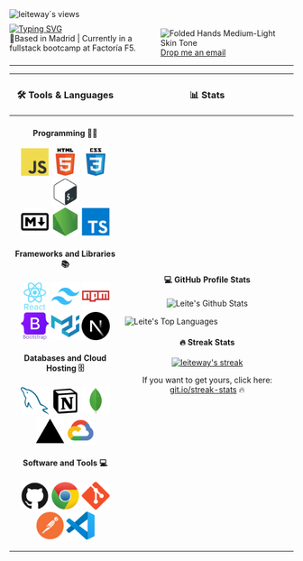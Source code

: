 <img src="https://komarev.com/ghpvc/?username=leiteway&label=Profile%20views&color=0e75b6&style=flat" alt="leiteway´s views" />
<!--<a href="https://app.daily.dev/leite"><img align="right" src="https://api.daily.dev/devcards/v2/VAzfwaTF4tNBc5YI3ywzi.png?type=default&r=xev" width="300" alt="Leite's Dev Card"/></a>-->
 <!--<img align="right" alt="GIF" src="https://user-images.githubusercontent.com/74038190/235224431-e8c8c12e-6826-47f1-89fb-2ddad83b3abf.gif" width="350px" height="300px"/>-->

<div style="display: flex; justify-content: space-between; align-items: center;">
  <!-- Contenido del lado izquierdo -->
  <div>
    <a href="https://git.io/typing-svg">
      <img src="https://readme-typing-svg.demolab.com?font=Fira+Code&pause=300&color=23CBA8&random=false&width=410&lines=Hi+there!+I'm+Leite👋🏼;Web+Developer+%26+Frontend;Welcome+to+my+page%F0%9F%91%BD" alt="Typing SVG">
    </a>
    <br>
    📍Based in Madrid | Currently in a fullstack bootcamp at Factoría F5.
  </div>
  
  <!-- Contenido del lado derecho -->
  <div>
    <!--Social icons section-->
   <br/>
   <img align="center" src="https://raw.githubusercontent.com/Tarikul-Islam-Anik/Animated-Fluent-Emojis/master/Emojis/Hand%20gestures/Folded%20Hands%20Medium-Light%20Skin%20Tone.png" alt="Folded Hands Medium-Light Skin Tone" width="25" height="25"/> <a href="mailto:leiteway@gmail.com">Drop me an email</a>

  </div>
</div>

***

<div align="center">

| <h3 align="center">🛠️ Tools & Languages</h3>  | <h3 align="center">📊 Stats </h3>   |
|------------------------------------------------|-------------------------------------|
| <h4 align="center">Programming 👨‍💻</h4> <p align="center"> <img alt="JAVASCRIPT" width="50px" src="https://github.com/devicons/devicon/blob/master/icons/javascript/javascript-original.svg"> <img alt="HTML" width="50px" src="https://github.com/devicons/devicon/blob/master/icons/html5/html5-original-wordmark.svg"> <img alt="CSS" width="50px" src="https://github.com/devicons/devicon/blob/master/icons/css3/css3-original-wordmark.svg"> <img alt="BASH" width="50px" src="https://github.com/devicons/devicon/blob/master/icons/bash/bash-original.svg"> <br/> <img alt="MARKDOWN" width="50px" src="https://github.com/devicons/devicon/blob/master/icons/markdown/markdown-original.svg"> <img alt="NODEJS" width="50px" src="https://github.com/devicons/devicon/blob/master/icons/nodejs/nodejs-original.svg"> <img alt="TYPESCRIPT" width="50px" src="https://github.com/devicons/devicon/blob/master/icons/typescript/typescript-original.svg"> </p> <h4 align="center">Frameworks and Libraries 📚</h4> <p align="center"> <img alt="REACT" width="50px" src="https://github.com/devicons/devicon/blob/master/icons/react/react-original-wordmark.svg"> <img alt="TAILWINDCSS" width="50px" src="https://github.com/devicons/devicon/blob/master/icons/tailwindcss/tailwindcss-original.svg"> <img alt="NPM" width="50px" src="https://github.com/devicons/devicon/blob/master/icons/npm/npm-original-wordmark.svg">  <br/> <img alt="BOOTSTRAP" width="50px" src="https://github.com/devicons/devicon/blob/master/icons/bootstrap/bootstrap-original-wordmark.svg"> <img alt="MATERIAL-UI" width="50px" src="https://github.com/devicons/devicon/blob/master/icons/materialui/materialui-original.svg"> <img alt="NEXTJS" width="50px" src="https://github.com/devicons/devicon/blob/master/icons/nextjs/nextjs-original.svg"> </p> <h4 align="center">Databases and Cloud Hosting 🗄️</h4> <p align="center"> <img alt="SQL" width="50px" src="https://github.com/devicons/devicon/blob/master/icons/mysql/mysql-original.svg"> <img alt="NOTION" width="50px" src="https://github.com/devicons/devicon/blob/master/icons/notion/notion-original.svg"> <img alt="MONGODB" width="50px" src="https://github.com/devicons/devicon/blob/master/icons/mongodb/mongodb-original.svg">  <br/> <img alt="VERCEL" width="50px" src="https://github.com/devicons/devicon/blob/master/icons/vercel/vercel-original.svg"> <img alt="GOOGLE-CLOUD" width="50px" src="https://github.com/devicons/devicon/blob/master/icons/googlecloud/googlecloud-original.svg"> </p> <h4 align="center">Software and Tools 💻</h4> <p align="center"> <img alt="GITHUB" width="50px" src="https://github.com/devicons/devicon/blob/master/icons/github/github-original.svg"> <img alt="CHROME" width="50px" src="https://github.com/devicons/devicon/blob/master/icons/chrome/chrome-original.svg"> <img alt="GIT" width="50px" src="https://github.com/devicons/devicon/blob/master/icons/git/git-original.svg">  <br/> <img alt="POSTMAN" width="50px" src="https://github.com/devicons/devicon/blob/master/icons/postman/postman-original.svg"> <img alt="VISUAL-STUDIO-CODE" width="50px" src="https://github.com/devicons/devicon/blob/master/icons/vscode/vscode-original.svg"> </p> | <h4 align="center">💻 GitHub Profile Stats</h4> <!-- https://github.com/anuraghazra/github-readme-stats --> <p align="center"> <img alt="Leite's Github Stats" src="https://github-readme-stats.vercel.app/api?username=leiteway&show_icons=true&include_all_commits=true&count_private=true&theme=gotham&hide_border=true" height="185px"/> </p> <img align="center" alt="Leite's Top Languages" src="https://github-readme-stats.vercel.app/api/top-langs/?username=leiteway&langs_count=8&layout=compact&theme=gotham&hide_border=true&hide=Jupyter%20Notebook,Roff" height="130px" width="470px"/> <br/> <h4 align="center">🔥 Streak Stats</h4> <p align="center"> <a href="https://github.com/denvercoder1/github-readme-streak-stats"> <!-- Use https://streak-stats.demolab.com or self-host with your own Vercel app - visit https://git.io/streak-stats for instructions --> <img title="🔥 Get streak stats for your profile at git.io/streak-stats" alt="leiteway's streak" src="https://github-readme-streak-stats-9m8ugfa77-denvercoder1.vercel.app/?user=leiteway&theme=gotham&hide_border=true" height="180"/> </a> <p align="center"> If you want to get yours, click here: <a href="https://git.io/streak-stats">git.io/streak-stats</a> 🔥</p> |
</div>



<!--example for other styles and organization-->

<!--<h3>🛠️ Tools & Languages</h3>
  <!-- Some badges are from https://github.com/Ileriayo/markdown-badges 
  
 <h4>Programming 👨‍💻</h4>
  <p>
   <img alt="JAVASCRIPT" width="50px" src="https://github.com/devicons/devicon/blob/master/icons/javascript/javascript-original.svg">
  <img alt="HTML" width="50px" src="https://github.com/devicons/devicon/blob/master/icons/html5/html5-original-wordmark.svg">
   <img alt="CSS" width="50px" src="https://github.com/devicons/devicon/blob/master/icons/css3/css3-original-wordmark.svg">
   <img alt="BASH" width="50px" src="https://github.com/devicons/devicon/blob/master/icons/bash/bash-original.svg">
   <img alt="MARKDOWN" width="50px" src="https://github.com/devicons/devicon/blob/master/icons/markdown/markdown-original.svg">
   <img alt="NODEJS" width="50px" src="https://github.com/devicons/devicon/blob/master/icons/nodejs/nodejs-original.svg">
   <img alt="TYPESCRIPT" width="50px" src="https://github.com/devicons/devicon/blob/master/icons/typescript/typescript-original.svg">
  </p>

  <h4>Frameworks and Libraries 📚</h4>
  <p>
   <img alt="REACT" width="50px" src="https://github.com/devicons/devicon/blob/master/icons/react/react-original-wordmark.svg">
   <img alt="TAILWINDCSS" width="50px" src="https://github.com/devicons/devicon/blob/master/icons/tailwindcss/tailwindcss-original.svg">
   <img alt="NPM" width="50px" src="https://github.com/devicons/devicon/blob/master/icons/npm/npm-original-wordmark.svg">
   <img alt="BOOTSTRAP" width="50px" src="https://github.com/devicons/devicon/blob/master/icons/bootstrap/bootstrap-original-wordmark.svg">
   <img alt="MATERIAL-UI" width="50px" src="https://github.com/devicons/devicon/blob/master/icons/materialui/materialui-original.svg">
   <img alt="NEXTJS" width="50px" src="https://github.com/devicons/devicon/blob/master/icons/nextjs/nextjs-original.svg">
  </p>

  <h4>Databases and Cloud Hosting 🗄️</h4>
  <p>
   <img alt="SQL" width="50px" src="https://github.com/devicons/devicon/blob/master/icons/mysql/mysql-original.svg">
   <img alt="NOTION" width="50px" src="https://github.com/devicons/devicon/blob/master/icons/notion/notion-original.svg">
   <img alt="MONGODB" width="50px" src="https://github.com/devicons/devicon/blob/master/icons/mongodb/mongodb-original.svg">
   <img alt="VERCEL" width="50px" src="https://github.com/devicons/devicon/blob/master/icons/vercel/vercel-original.svg">
   <img alt="GOOGLE-CLOUD" width="50px" src="https://github.com/devicons/devicon/blob/master/icons/googlecloud/googlecloud-original.svg">
  </p>

  <h4>Software and Tools 💻</h4>
  <p>
   <img alt="GITHUB" width="50px" src="https://github.com/devicons/devicon/blob/master/icons/github/github-original.svg">
  <img alt="CHROME" width="50px" src="https://github.com/devicons/devicon/blob/master/icons/chrome/chrome-original.svg">
   <img alt="GIT" width="50px" src="https://github.com/devicons/devicon/blob/master/icons/git/git-original.svg">
   <img alt="POSTMAN" width="50px" src="https://github.com/devicons/devicon/blob/master/icons/postman/postman-original.svg">
   <img alt="VISUAL-STUDIO-CODE" width="50px" src="https://github.com/devicons/devicon/blob/master/icons/vscode/vscode-original.svg">
  </p>
<hr>

  <h3>📊 Stats </h3>

  <h4>💻 GitHub Profile Stats</h4>

  <!-- https://github.com/anuraghazra/github-readme-stats 

  <a href="https://github.com/anuraghazra/github-readme-stats">
  <img alt="Leite's Github Stats" src="https://github-readme-stats.vercel.app/api?username=leiteway&show_icons=true&include_all_commits=true&count_private=true&theme=gotham&hide_border=true" height="198px"/>
  </a>
  
  <a href="https://github.com/anuraghazra/github-readme-stats">
  <img alt="Leite's Top Languages" src="https://github-readme-stats.vercel.app/api/top-langs/?username=leiteway&langs_count=8&layout=compact&theme=gotham&hide_border=true&hide=Jupyter%20Notebook,Roff" height="185px"/>
  </a>
  <br/>
  <h4>🔥 Streak Stats</h4>

  <!-- GitHub Readme Streak Stats - https://github.com/DenverCoder1/github-readme-streak-stats 
  <p>
    <a href="https://github.com/denvercoder1/github-readme-streak-stats">
      <!-- Use https://streak-stats.demolab.com or self-host with your own Vercel app - visit https://git.io/streak-stats for instructions 
      <img title="🔥 Get streak stats for your profile at git.io/streak-stats" alt="leiteway's streak" src="https://github-readme-streak-stats-9m8ugfa77-denvercoder1.vercel.app/?user=leiteway&theme=gotham&hide_border=true" height="192px"/>
    </a>
    <p> If you want to get yours, click here: <a href="https://git.io/streak-stats">git.io/streak-stats</a> 🔥</p> 
  </p>-->
